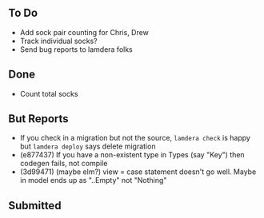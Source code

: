 ## To Do

- Add sock pair counting for Chris, Drew
- Track individual socks?
- Send bug reports to lamdera folks

## Done

- Count total socks

## But Reports
- If you check in a migration but not the source, `lamdera check` is happy but `lamdera deploy` says delete migration
- (e877437) If you have a non-existent type in Types (say "Key") then codegen fails, not compile 
- (3d99471) (maybe elm?) view = case statement doesn't go well. Maybe in model ends up as "..Empty" not "Nothing"

## Submitted
